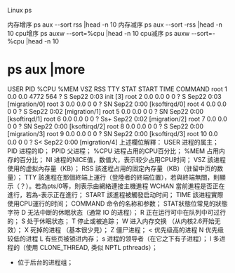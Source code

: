 Linux ps



内存增序
ps aux --sort rss |head -n 10
内存减序
ps aux --sort -rss |head -n 10
cpu增序
ps auxw --sort=%cpu |head -n 10
cpu减序
ps auxw --sort=-%cpu |head -n 10
 
 
# ps aux |more
USER PID %CPU %MEM VSZ RSS TTY STAT START TIME COMMAND
root 1 0.0 0.0 4772 564 ? S Sep22 0:03 init [3]
root 2 0.0 0.0 0 0 ? S Sep22 0:03 [migration/0]
root 3 0.0 0.0 0 0 ? SN Sep22 0:00 [ksoftirqd/0]
root 4 0.0 0.0 0 0 ? S Sep22 0:02 [migration/1]
root 5 0.0 0.0 0 0 ? SN Sep22 0:00 [ksoftirqd/1]
root 6 0.0 0.0 0 0 ? Ss+ Sep22 0:02 [migration/2]
root 7 0.0 0.0 0 0 ? SN Sep22 0:00 [ksoftirqd/2]
root 8 0.0 0.0 0 0 ? S Sep22 0:00 [migration/3]
root 9 0.0 0.0 0 0 ? SN Sep22 0:00 [ksoftirqd/3]
root 10 0.0 0.0 0 0 ? S< Sep22 0:00 [migration/4]
上述欄位解釋：
USER 进程的属主；
PID 进程的ID；
PPID 父进程；
%CPU 进程占用的CPU百分比；
%MEM 占用内存的百分比；
NI 进程的NICE值，数值大，表示较少占用CPU时间；
VSZ 該进程使用的虚拟內存量（KB）；
RSS 該進程占用的固定內存量（KB）（驻留中页的数量）；
TTY 該進程在那個終端上運行（登陸者的終端位置），若與終端無關，則顯示（？）。若為pts/0等，則表示由網絡連接主機進程
WCHAN 當前進程是否正在進行，若為-表示正在進行；
START 該進程被觸發启动时间；
TIME 該进程實際使用CPU運行的时间；
COMMAND 命令的名称和参数；
STAT狀態位常見的狀態字符
D 无法中断的休眠状态（通常 IO 的进程）；
R 正在运行可中在队列中可过行的；
S 处于休眠状态；
T 停止或被追踪；
W 进入内存交换 （从内核2.6开始无效）；
X 死掉的进程 （基本很少見）；
Z 僵尸进程；
< 优先级高的进程
N 优先级较低的进程
L 有些页被锁进内存；
s 进程的领导者（在它之下有子进程）；
l 多进程的（使用 CLONE_THREAD, 类似 NPTL pthreads）；
+ 位于后台的进程组；